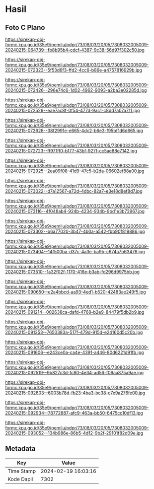 # Hasil

## Foto C Plano

https://sirekap-obj-formc.kpu.go.id/35e9/pemilu/pdpr/73/08/03/20/05/7308032005009-20240215-064739--fb8b95b4-cdcf-4387-9c38-56d97f302c50.jpg

https://sirekap-obj-formc.kpu.go.id/35e9/pemilu/pdpr/73/08/03/20/05/7308032005009-20240215-072323--5f53d6f3-ffd2-4cc6-b86e-a4757816929b.jpg

https://sirekap-obj-formc.kpu.go.id/35e9/pemilu/pdpr/73/08/03/20/05/7308032005009-20240215-072426--296e74c6-1d02-4962-9093-a2ba3e02285d.jpg

https://sirekap-obj-formc.kpu.go.id/35e9/pemilu/pdpr/73/08/03/20/05/7308032005009-20240215-072529--eae7ac8f-0f54-477d-9ac1-c8dd7a07a711.jpg

https://sirekap-obj-formc.kpu.go.id/35e9/pemilu/pdpr/73/08/03/20/05/7308032005009-20240215-072628--38f2991e-e665-4dc2-b6e3-f95bf1d6d665.jpg

https://sirekap-obj-formc.kpu.go.id/35e9/pemilu/pdpr/73/08/03/20/05/7308032005009-20240215-072723--ff971ff0-b177-43bf-927f-cc5ae88e7142.jpg

https://sirekap-obj-formc.kpu.go.id/35e9/pemilu/pdpr/73/08/03/20/05/7308032005009-20240215-072925--2ea09f08-41d9-47c5-b2da-06602ef88a00.jpg

https://sirekap-obj-formc.kpu.go.id/35e9/pemilu/pdpr/73/08/03/20/05/7308032005009-20240215-073022--d7a12567-a72d-4dbc-82a7-e3e18d8ef8d7.jpg

https://sirekap-obj-formc.kpu.go.id/35e9/pemilu/pdpr/73/08/03/20/05/7308032005009-20240215-073116--4f048ab4-924b-4234-934b-9bd1e3b73967.jpg

https://sirekap-obj-formc.kpu.go.id/35e9/pemilu/pdpr/73/08/03/20/05/7308032005009-20240215-073302--b6a77020-3b47-4b0a-a542-fbb90f819886.jpg

https://sirekap-obj-formc.kpu.go.id/35e9/pemilu/pdpr/73/08/03/20/05/7308032005009-20240215-073404--14f500ba-d37c-4a3e-ba9b-c674a7b63476.jpg

https://sirekap-obj-formc.kpu.go.id/35e9/pemilu/pdpr/73/08/03/20/05/7308032005009-20240215-073510--1a32f02f-1170-416e-b3ab-fd296d9975bb.jpg

https://sirekap-obj-formc.kpu.go.id/35e9/pemilu/pdpr/73/08/03/20/05/7308032005009-20240215-090650--e2a4bbcd-aa93-4ed1-b520-42483ae249f5.jpg

https://sirekap-obj-formc.kpu.go.id/35e9/pemilu/pdpr/73/08/03/20/05/7308032005009-20240215-091214--002638ca-dafd-4768-b2e9-84479f5db2b9.jpg

https://sirekap-obj-formc.kpu.go.id/35e9/pemilu/pdpr/73/08/03/20/05/7308032005009-20240215-091353--7650383a-517f-479d-915d-e24160d5c20b.jpg

https://sirekap-obj-formc.kpu.go.id/35e9/pemilu/pdpr/73/08/03/20/05/7308032005009-20240215-091606--e243ce0a-ca4e-4391-a446-80d6221d91fb.jpg

https://sirekap-obj-formc.kpu.go.id/35e9/pemilu/pdpr/73/08/03/20/05/7308032005009-20240215-092519--9b827c3d-fc80-4e34-ad56-f09aa875a9ae.jpg

https://sirekap-obj-formc.kpu.go.id/35e9/pemilu/pdpr/73/08/03/20/05/7308032005009-20240215-092803--6003b78d-fb23-4ba3-bc38-c7e9a276fe00.jpg

https://sirekap-obj-formc.kpu.go.id/35e9/pemilu/pdpr/73/08/03/20/05/7308032005009-20240215-092934--78772887-afc9-463a-bb50-6475cc10df13.jpg

https://sirekap-obj-formc.kpu.go.id/35e9/pemilu/pdpr/73/08/03/20/05/7308032005009-20240215-093052--134b986e-86b5-4d12-9b2f-29101f82d09e.jpg


## Metadata

| Key        | Value               |
| ---------- | ------------------- |
| Time Stamp | 2024-02-19 16:03:16 |
| Kode Dapil | 7302                |



